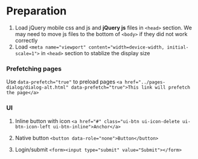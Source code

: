 # Preparation
1. Load jQuery mobile css and js and **jQuery js** files in `<head>` section. We may need to move js files to the bottom of `<body>` if they did not work correctly
2. Load `<meta name="viewport" content="width=device-width, initial-scale=1">` in `<head>` section to stablize the display size


### Prefetching pages
Use `data-prefetch="true"` to preload pages
`<a href="../pages-dialog/dialog-alt.html" data-prefetch="true">This link will prefetch the page</a>`

### UI
1. Inline button with icon `<a href="#" class="ui-btn ui-icon-delete ui-btn-icon-left ui-btn-inline">Anchor</a>`
2. Native button `<button data-role="none">Button</button>`

3. Login/submit `<form><input type="submit" value="Submit"></form>`
